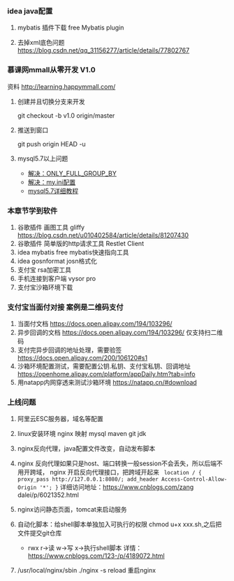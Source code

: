 
### idea java配置

1. mybatis 插件下载 free Mybatis plugin

2. 去掉xml底色问题 https://blog.csdn.net/qq_31156277/article/details/77802767 




### 慕课网mmall从零开发 V1.0

资料 http://learning.happymmall.com/

1. 创建并且切换分支来开发

    git checkout -b v1.0 origin/master

2. 推送到窗口
   
    git push origin HEAD -u
    
3. mysql5.7以上问题

    * [解决：ONLY_FULL_GROUP_BY](https://blog.csdn.net/qq_34707744/article/details/78031413)
    * [解决：my.ini配置](https://www.jb51.net/article/127627.htm)
    * [mysql5.7详细教程](https://www.cnblogs.com/renjianjun/p/9016286.html)
    
    
### 本章节学到软件
1. 谷歌插件 画图工具  gliffy  https://blog.csdn.net/u010402584/article/details/81207430
2. 谷歌插件 简单版的http请求工具 Restlet Client
3. idea mybatis free  mybatis快速指向工具
4. idea gosnformat josn格式化
5. 支付宝 rsa加密工具
6. 手机连接到客户端 vysor pro
7. 支付宝沙箱环境下载 


### 支付宝当面付对接 案例是二维码支付
1. 当面付文档 https://docs.open.alipay.com/194/103296/
2. 异步回调的文档 https://docs.open.alipay.com/194/103296/ 仅支持扫二维码
3. 支付完异步回调的地址处理，需要验签 https://docs.open.alipay.com/200/106120#s1 
4. 沙箱环境配置测试，需要配置公钥.私钥、支付宝私钥、回调地址 https://openhome.alipay.com/platform/appDaily.htm?tab=info
5. 用natapp内网穿透来测试沙箱环境 https://natapp.cn/#download



### 上线问题
1. 阿里云ESC服务器，域名等配置
2. linux安装环境 nginx 映射 mysql maven git jdk 
3. nginx反向代理，java配置文件改变，自动发布脚本
4. nginx 反向代理如果只是host、端口转换一般session不会丢失，所以后端不用开跨域，
    nginx 开启反向代理接口，把跨域开起来
  ` location / { proxy_pass http://127.0.0.1:8080/; add_header Access-Control-Allow-Origin '*'; }`
    详细访问地址：https://www.cnblogs.com/zang dalei/p/6021352.html

5. nginx访问静态页面，tomcat来启动服务

6. 自动化脚本：给shell脚本单独加入可执行的权限 chmod u+x xxx.sh,之后把文件提交git仓库

   * rwx r->读 w->写 x->执行shell脚本  详情：https://www.cnblogs.com/123-/p/4189072.html
   
7. /usr/local/nginx/sbin  ./nginx -s reload 重启nginx
